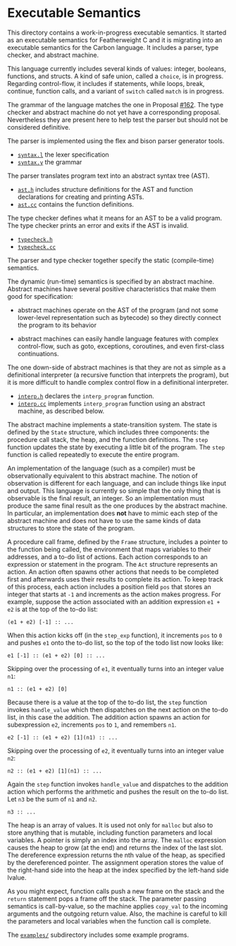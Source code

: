 # Executable Semantics

<!--
Part of the Carbon Language project, under the Apache License v2.0 with LLVM
Exceptions. See /LICENSE for license information.
SPDX-License-Identifier: Apache-2.0 WITH LLVM-exception
-->

This directory contains a work-in-progress executable semantics. It started as
an executable semantics for Featherweight C and it is migrating into an
executable semantics for the Carbon language. It includes a parser, type
checker, and abstract machine.

This language currently includes several kinds of values: integer, booleans,
functions, and structs. A kind of safe union, called a `choice`, is in progress.
Regarding control-flow, it includes if statements, while loops, break, continue,
function calls, and a variant of `switch` called `match` is in progress.

The grammar of the language matches the one in Proposal
[#162](https://github.com/carbon-language/carbon-lang/pull/162). The type
checker and abstract machine do not yet have a corresponding proposal.
Nevertheless they are present here to help test the parser but should not be
considered definitive.

The parser is implemented using the flex and bison parser generator tools.

-   [`syntax.l`](./syntax.l) the lexer specification
-   [`syntax.y`](./syntax.y) the grammar

The parser translates program text into an abstract syntax tree (AST).

-   [`ast.h`](./ast.h) includes structure definitions for the AST and function
    declarations for creating and printing ASTs.
-   [`ast.cc`](./ast.cc) contains the function definitions.

The type checker defines what it means for an AST to be a valid program. The
type checker prints an error and exits if the AST is invalid.

-   [`typecheck.h`](./typecheck.h)
-   [`typecheck.cc`](./typecheck.cc)

The parser and type checker together specify the static (compile-time)
semantics.

The dynamic (run-time) semantics is specified by an abstract machine. Abstract
machines have several positive characteristics that make them good for
specification:

-   abstract machines operate on the AST of the program (and not some
    lower-level representation such as bytecode) so they directly connect the
    program to its behavior

-   abstract machines can easily handle language features with complex
    control-flow, such as goto, exceptions, coroutines, and even first-class
    continuations.

The one down-side of abstract machines is that they are not as simple as a
definitional interpreter (a recursive function that interprets the program), but
it is more difficult to handle complex control flow in a definitional
interpreter.

-   [`interp.h`](./interp.h) declares the `interp_program` function.
-   [`interp.cc`](./interp.cc) implements `interp_program` function using an
    abstract machine, as described below.

The abstract machine implements a state-transition system. The state is defined
by the `State` structure, which includes three components: the procedure call
stack, the heap, and the function definitions. The `step` function updates the
state by executing a little bit of the program. The `step` function is called
repeatedly to execute the entire program.

An implementation of the language (such as a compiler) must be observationally
equivalent to this abstract machine. The notion of observation is different for
each language, and can include things like input and output. This language is
currently so simple that the only thing that is observable is the final result,
an integer. So an implementation must produce the same final result as the one
produces by the abstract machine. In particular, an implementation does **not**
have to mimic each step of the abstract machine and does not have to use the
same kinds of data structures to store the state of the program.

A procedure call frame, defined by the `Frame` structure, includes a pointer to
the function being called, the environment that maps variables to their
addresses, and a to-do list of actions. Each action corresponds to an expression
or statement in the program. The `Act` structure represents an action. An action
often spawns other actions that needs to be completed first and afterwards uses
their results to complete its action. To keep track of this process, each action
includes a position field `pos` that stores an integer that starts at `-1` and
increments as the action makes progress. For example, suppose the action
associated with an addition expression `e1 + e2` is at the top of the to-do
list:

    (e1 + e2) [-1] :: ...

When this action kicks off (in the `step_exp` function), it increments `pos` to
`0` and pushes `e1` onto the to-do list, so the top of the todo list now looks
like:

    e1 [-1] :: (e1 + e2) [0] :: ...

Skipping over the processing of `e1`, it eventually turns into an integer value
`n1`:

    n1 :: (e1 + e2) [0]

Because there is a value at the top of the to-do list, the `step` function
invokes `handle_value` which then dispatches on the next action on the to-do
list, in this case the addition. The addition action spawns an action for
subexpression `e2`, increments `pos` to `1`, and remembers `n1`.

    e2 [-1] :: (e1 + e2) [1](n1) :: ...

Skipping over the processing of `e2`, it eventually turns into an integer value
`n2`:

    n2 :: (e1 + e2) [1](n1) :: ...

Again the `step` function invokes `handle_value` and dispatches to the addition
action which performs the arithmetic and pushes the result on the to-do list.
Let `n3` be the sum of `n1` and `n2`.

    n3 :: ...

The heap is an array of values. It is used not only for `malloc` but also to
store anything that is mutable, including function parameters and local
variables. A pointer is simply an index into the array. The `malloc` expression
causes the heap to grow (at the end) and returns the index of the last slot. The
dereference expression returns the nth value of the heap, as specified by the
dereferenced pointer. The assignment operation stores the value of the
right-hand side into the heap at the index specified by the left-hand side
lvalue.

As you might expect, function calls push a new frame on the stack and the
`return` statement pops a frame off the stack. The parameter passing semantics
is call-by-value, so the machine applies `copy_val` to the incoming arguments
and the outgoing return value. Also, the machine is careful to kill the
parameters and local variables when the function call is complete.

The [`examples/`](./examples/) subdirectory includes some example programs.
